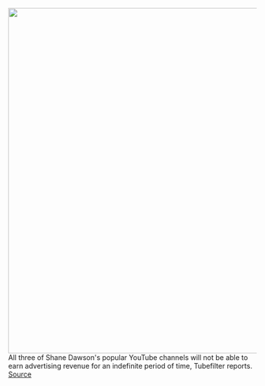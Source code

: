 <img src='https://cdn.vox-cdn.com/thumbor/l_-IuGt_mfHhgTqiGjt-lzxP9_g=/0x0:1429x762/1200x800/filters:focal(601x267:829x495)/cdn.vox-cdn.com/uploads/chorus_image/image/67000319/Screen_Shot_2018_10_16_at_1.27.24_PM.0.png' width='700px' /><br/>
All three of Shane Dawson's popular YouTube channels will not be able to earn advertising revenue for an indefinite period of time, Tubefilter reports.
<a href='https://www.theverge.com/2020/6/30/21308288/shane-dawson-youtube-suspends-monetization-channels-blackface-older-videos'> Source <a/>